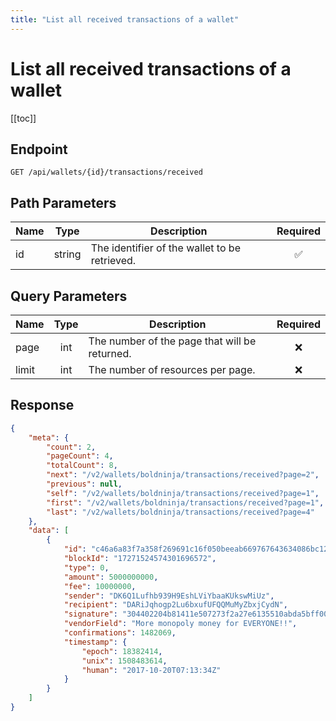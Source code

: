 ```yaml
---
title: "List all received transactions of a wallet"
---
```


# List all received transactions of a wallet

[[toc]]

## Endpoint

```
GET /api/wallets/{id}/transactions/received
```

## Path Parameters

| Name | Type   | Description                                   | Required           |
|------|:------:|-----------------------------------------------|:------------------:|
| id   | string | The identifier of the wallet to be retrieved. | :white_check_mark: |

## Query Parameters

| Name  | Type | Description                                   | Required |
|-------|:----:|-----------------------------------------------|:--------:|
| page  | int  | The number of the page that will be returned. | :x:      |
| limit | int  | The number of resources per page.             | :x:      |

## Response

```json
{
    "meta": {
        "count": 2,
        "pageCount": 4,
        "totalCount": 8,
        "next": "/v2/wallets/boldninja/transactions/received?page=2",
        "previous": null,
        "self": "/v2/wallets/boldninja/transactions/received?page=1",
        "first": "/v2/wallets/boldninja/transactions/received?page=1",
        "last": "/v2/wallets/boldninja/transactions/received?page=4"
    },
    "data": [
        {
            "id": "c46a6a83f7a358f269691c16f050beeab669767643634086bc12ad1182d54413",
            "blockId": "17271524574301696572",
            "type": 0,
            "amount": 5000000000,
            "fee": 10000000,
            "sender": "DK6Q1Lufhb939H9EshLViYbaaKUkswMiUz",
            "recipient": "DARiJqhogp2Lu6bxufUFQQMuMyZbxjCydN",
            "signature": "304402204b81411e507273f2a27e6135510abda5bff00a0d3121977df09363227c8fd2360220503cab4484a7db785d91a7adcfad681811e3d73f2d00b4dab7e4190ecd41cb34",
            "vendorField": "More monopoly money for EVERYONE!!",
            "confirmations": 1482069,
            "timestamp": {
                "epoch": 18382414,
                "unix": 1508483614,
                "human": "2017-10-20T07:13:34Z"
            }
        }
    ]
}
```
